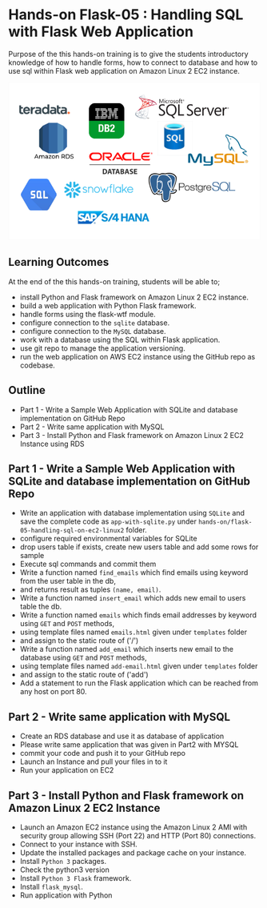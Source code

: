 # Hands-on Flask-05 : Handling SQL with Flask Web Application

Purpose of the this hands-on training is to give the students introductory knowledge of how to handle forms, how to connect to database and how to use sql within Flask web application on Amazon Linux 2 EC2 instance.

![Databases in Flask](./database.png)

## Learning Outcomes

At the end of the this hands-on training, students will be able to;

- install Python and Flask framework on Amazon Linux 2 EC2 instance.
- build a web application with Python Flask framework.
- handle forms using the flask-wtf module.
- configure connection to the `sqlite` database.
- configure connection to the `MySQL` database.
- work with a database using the SQL within Flask application.
- use git repo to manage the application versioning.
- run the web application on AWS EC2 instance using the GitHub repo as codebase.

## Outline

- Part 1 - Write a Sample Web Application with SQLite and database implementation on GitHub Repo
- Part 2 - Write same application with MySQL
- Part 3 - Install Python and Flask framework on Amazon Linux 2 EC2 Instance using RDS

## Part 1 - Write a Sample Web Application with SQLite and database implementation on GitHub Repo

- Write an application with database implementation using `SQLite` and save the complete code as `app-with-sqlite.py` under `hands-on/flask-05-handling-sql-on-ec2-linux2` folder.
- configure required environmental variables for SQLite
- drop users table if exists, create new users table and add some rows for sample
- Execute sql commands and commit them
- Write a function named `find_emails` which find emails using keyword from the user table in the db,
- and returns result as tuples `(name, email)`.
- Write a function named `insert_email` which adds new email to users table the db.
- Write a function named `emails` which finds email addresses by keyword using `GET` and `POST` methods,
- using template files named `emails.html` given under `templates` folder
- and assign to the static route of ('/')
- Write a function named `add_email` which inserts new email to the database using `GET` and `POST` methods,
- using template files named `add-email.html` given under `templates` folder
- and assign to the static route of ('add')
- Add a statement to run the Flask application which can be reached from any host on port 80.

## Part 2 - Write same application with MySQL

- Create an RDS database and use it as database of application
- Please write same application that was given in Part2 with MYSQL
- commit your code and push it to your GitHub repo
- Launch an Instance and pull your files in to it
- Run your application on EC2

## Part 3 - Install Python and Flask framework on Amazon Linux 2 EC2 Instance

- Launch an Amazon EC2 instance using the Amazon Linux 2 AMI with security group allowing SSH (Port 22) and HTTP (Port 80) connections.
- Connect to your instance with SSH.
- Update the installed packages and package cache on your instance.
- Install `Python 3` packages.
- Check the python3 version
- Install `Python 3 Flask` framework.
- Install `flask_mysql`.
- Run application with Python
